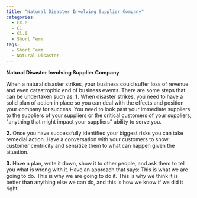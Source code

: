 ```yaml
---
title: "Natural Disaster Involving Supplier Company"
categories:
  - CX.0
  - C1
  - C1.0
  - Short Term
tags:
  - Short Term
  - Natural Disaster
---
```


**Natural Disaster Involving Supplier Company**

When a natural disaster strikes, your business could suffer loss of revenue and even catastrophic end of business events. There are some steps that can be undertaken such as:
**1.** When disaster strikes, you need to have a solid plan of action in place so you can deal with the effects and position your company for success. You need to look past your immediate suppliers to the suppliers of your suppliers or the critical customers of your suppliers, "anything that might impact your suppliers” ability to serve you.

**2.** Once you have successfully identified your biggest risks you can take remedial action. Have a conversation with your customers to show customer centricity and sensitize them to what can happen given the situation.

**3.** Have a plan, write it down, show it to other people, and ask them to tell you what is wrong with it. Have an approach that says: This is what we are going to do. This is why we are going to do it. This is why we think it is better than anything else we can do, and this is how we know if we did it right.
